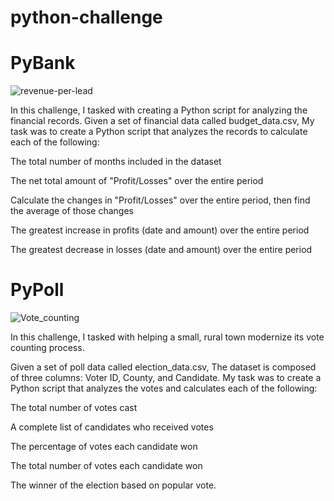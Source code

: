 # python-challenge

# PyBank

![revenue-per-lead](https://user-images.githubusercontent.com/11654374/131928389-c235c944-e530-4934-a2db-befe242fe2ea.png)

In this challenge, I tasked with creating a Python script for analyzing the financial records. Given a set of financial data called budget_data.csv, 
My task was to create a Python script that analyzes the records to calculate each of the following:

The total number of months included in the dataset

The net total amount of "Profit/Losses" over the entire period

Calculate the changes in "Profit/Losses" over the entire period, then find the average of those changes

The greatest increase in profits (date and amount) over the entire period

The greatest decrease in losses (date and amount) over the entire period


# PyPoll

![Vote_counting](https://user-images.githubusercontent.com/11654374/131928402-af028eaf-d0ae-4fdf-98ff-252df3277858.png)

In this challenge, I tasked with helping a small, rural town modernize its vote counting process.

Given a set of poll data called election_data.csv, The dataset is composed of three columns: Voter ID, County, and Candidate. My task was to create a Python script that analyzes the votes and calculates each of the following:

The total number of votes cast

A complete list of candidates who received votes

The percentage of votes each candidate won

The total number of votes each candidate won

The winner of the election based on popular vote.
